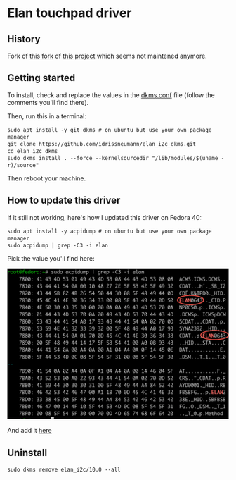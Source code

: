# Elan touchpad driver

## History

Fork of [this fork](https://github.com/pavlepiramida/elan_i2c_dkms) of [this project](https://github.com/Jookia/elan_i2c_dkms) which seems not maintened anymore.

## Getting started

To install, check and replace the values in the [dkms.conf](./dkms.conf) file (follow the comments you'll find there).

Then, run this in a terminal:

```shell
sudo apt install -y git dkms # on ubuntu but use your own package manager
git clone https://github.com/idrissneumann/elan_i2c_dkms.git
cd elan_i2c_dkms
sudo dkms install . --force --kernelsourcedir "/lib/modules/$(uname -r)/source"
```

Then reboot your machine.

## How to update this driver

If it still not working, here's how I updated this driver on Fedora 40:

```shell
sudo apt install -y acpidump # on ubuntu but use your own package manager
sudo acpidump | grep -C3 -i elan
```

Pick the value you'll find here:

![acpidump](./img/acpidump.png)

And add it [here](./elan_i2c_core.c#1269)

## Uninstall

```shell
sudo dkms remove elan_i2c/10.0 --all
```
